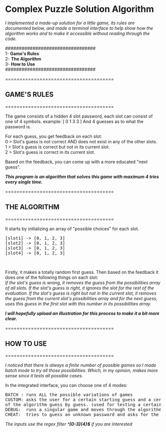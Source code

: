 # Complex Puzzle Solution Algorithm

_I implemented a made-up solution for a 
little game, its rules are documented below,
and made a terminal interface to help
show how the algorithm works and to make 
it accessible without reading through the code._

#################################<br>
1- **Game's Rules**              <br>
2- **The Algorithm**             <br>
3- **How to Use**                <br>
#################################<br>

======================================
## GAME'S RULES
======================================

The game consists of a hidden 4 slot password, each slot can consist of one of 4 symbols.
example: [ 0 1 3 3 ]
And 4 guesses as to what the password is.

For each guess, you get feedback on each slot:                               <br>
0 > Slot's guess is not correct AND does not exist in any of the other slots.<br>
1 > Slot's guess is correct but not in its current slot.                     <br>
2 > Slot's guess is correct in its current slot.                             <br>

Based on the feedback, you can come up with a more educated "next guess".

**_This program is an algorithm that solves this game with maximum 4 tries every single time._**

======================================
## THE ALGORITHM
======================================

It starts by initializing an array of "possible choices" for each slot.<br>
<pre>
[slot1] -> [0, 1, 2, 3]
[slot2] -> [0, 1, 2, 3]
[slot3] -> [0, 1, 2, 3]
[slot4] -> [0, 1, 2, 3]
</pre><br>
Firstly, it makes a totally random first guess. Then based on the feedback it does one of the following things on each slot:<br>
_If the slot's guess is wrong, it removes the guess from the possibilities array of all slots._
_If the slot's guess is right, it ignores the slot for the rest of the evaluation._
_If the slot's guess is right but not in the current slot, it removes the guess from the current slot's possibilities array
and for the next guess, uses this guess in the first slot with this number in its possibilities array._

_**I will hopefully upload an illustration for this process to make it a bit more clear.**_

======================================
## HOW TO USE
======================================

_I noticed that there is always a finite number of possible games so I made batch mode to try all those possibilities._
_Which, in my opinion, makes more sense since it tests all possible cases._

In the integrated interface, you can choose one of 4 modes:<br>
<pre>
BATCH : runs ALL the possible variations of games
CUSTOM: asks the user for a certain starting guess and a certain password to guess and runs a simulation
of the algorithm guess by guess. (used for testing a certain case)
DEBUG:  runs a singular game and moves through the algorithm guess by guess.
CHEAT:  tries to guess an unknown password and asks for the evaluation to be entered by the user.
</pre>

_The inputs use the regex filter **^[0-3]{4}$** if you are interested_
